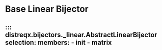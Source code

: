 # Base Linear Bijector

::: distreqx.bijectors._linear.AbstractLinearBijector
    selection:
        members:
            - __init__
            - matrix
---